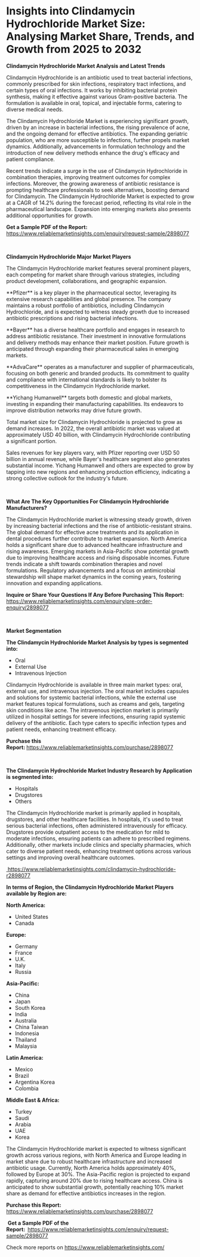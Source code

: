 <p><h1>Insights into Clindamycin Hydrochloride Market Size: Analysing Market Share, Trends, and Growth from 2025 to 2032</h1></p><p><strong>Clindamycin Hydrochloride Market Analysis and Latest Trends</strong></p>
<p><p>Clindamycin Hydrochloride is an antibiotic used to treat bacterial infections, commonly prescribed for skin infections, respiratory tract infections, and certain types of oral infections. It works by inhibiting bacterial protein synthesis, making it effective against various Gram-positive bacteria. The formulation is available in oral, topical, and injectable forms, catering to diverse medical needs.</p><p>The Clindamycin Hydrochloride Market is experiencing significant growth, driven by an increase in bacterial infections, the rising prevalence of acne, and the ongoing demand for effective antibiotics. The expanding geriatric population, who are more susceptible to infections, further propels market dynamics. Additionally, advancements in formulation technology and the introduction of new delivery methods enhance the drug's efficacy and patient compliance.</p><p>Recent trends indicate a surge in the use of Clindamycin Hydrochloride in combination therapies, improving treatment outcomes for complex infections. Moreover, the growing awareness of antibiotic resistance is prompting healthcare professionals to seek alternatives, boosting demand for Clindamycin. The Clindamycin Hydrochloride Market is expected to grow at a CAGR of 14.2% during the forecast period, reflecting its vital role in the pharmaceutical landscape. Expansion into emerging markets also presents additional opportunities for growth.</p></p>
<p><strong>Get a Sample PDF of the Report:&nbsp;</strong> <a href="https://www.reliablemarketinsights.com/enquiry/request-sample/2898077?utm_campaign=2181&utm_medium=2&utm_source=Github&utm_content=ia&utm_term=15032025&utm_id=clindamycin-hydrochloride">https://www.reliablemarketinsights.com/enquiry/request-sample/2898077</a></p>
<p>&nbsp;</p>
<p><strong>Clindamycin Hydrochloride Major Market Players</strong></p>
<p><p>The Clindamycin Hydrochloride market features several prominent players, each competing for market share through various strategies, including product development, collaborations, and geographic expansion.</p><p>**Pfizer** is a key player in the pharmaceutical sector, leveraging its extensive research capabilities and global presence. The company maintains a robust portfolio of antibiotics, including Clindamycin Hydrochloride, and is expected to witness steady growth due to increased antibiotic prescriptions and rising bacterial infections.</p><p>**Bayer** has a diverse healthcare portfolio and engages in research to address antibiotic resistance. Their investment in innovative formulations and delivery methods may enhance their market position. Future growth is anticipated through expanding their pharmaceutical sales in emerging markets.</p><p>**AdvaCare** operates as a manufacturer and supplier of pharmaceuticals, focusing on both generic and branded products. Its commitment to quality and compliance with international standards is likely to bolster its competitiveness in the Clindamycin Hydrochloride market. </p><p>**Yichang Humanwell** targets both domestic and global markets, investing in expanding their manufacturing capabilities. Its endeavors to improve distribution networks may drive future growth.</p><p>Total market size for Clindamycin Hydrochloride is projected to grow as demand increases. In 2022, the overall antibiotic market was valued at approximately USD 40 billion, with Clindamycin Hydrochloride contributing a significant portion. </p><p>Sales revenues for key players vary, with Pfizer reporting over USD 50 billion in annual revenue, while Bayer's healthcare segment also generates substantial income. Yichang Humanwell and others are expected to grow by tapping into new regions and enhancing production efficiency, indicating a strong collective outlook for the industry's future.</p></p>
<p>&nbsp;</p>
<p><strong>What Are The Key Opportunities For Clindamycin Hydrochloride Manufacturers?</strong></p>
<p><p>The Clindamycin Hydrochloride market is witnessing steady growth, driven by increasing bacterial infections and the rise of antibiotic-resistant strains. The global demand for effective acne treatments and its application in dental procedures further contribute to market expansion. North America holds a significant share due to advanced healthcare infrastructure and rising awareness. Emerging markets in Asia-Pacific show potential growth due to improving healthcare access and rising disposable incomes. Future trends indicate a shift towards combination therapies and novel formulations. Regulatory advancements and a focus on antimicrobial stewardship will shape market dynamics in the coming years, fostering innovation and expanding applications.</p></p>
<p><strong>Inquire or Share Your Questions If Any Before Purchasing This Report:</strong> <a href="https://www.reliablemarketinsights.com/enquiry/pre-order-enquiry/2898077?utm_campaign=2181&utm_medium=2&utm_source=Github&utm_content=ia&utm_term=15032025&utm_id=clindamycin-hydrochloride">https://www.reliablemarketinsights.com/enquiry/pre-order-enquiry/2898077</a></p>
<p>&nbsp;</p>
<p><strong>Market Segmentation</strong></p>
<p><strong>The Clindamycin Hydrochloride Market Analysis by types is segmented into:</strong></p>
<p><ul><li>Oral</li><li>External Use</li><li>Intravenous Injection</li></ul></p>
<p><p>Clindamycin Hydrochloride is available in three main market types: oral, external use, and intravenous injection. The oral market includes capsules and solutions for systemic bacterial infections, while the external use market features topical formulations, such as creams and gels, targeting skin conditions like acne. The intravenous injection market is primarily utilized in hospital settings for severe infections, ensuring rapid systemic delivery of the antibiotic. Each type caters to specific infection types and patient needs, enhancing treatment efficacy.</p></p>
<p><strong>Purchase this Report:&nbsp;</strong><a href="https://www.reliablemarketinsights.com/purchase/2898077?utm_campaign=2181&utm_medium=2&utm_source=Github&utm_content=ia&utm_term=15032025&utm_id=clindamycin-hydrochloride">https://www.reliablemarketinsights.com/purchase/2898077</a></p>
<p>&nbsp;</p>
<p><strong>The Clindamycin Hydrochloride Market Industry Research by Application is segmented into:</strong></p>
<p><ul><li>Hospitals</li><li>Drugstores</li><li>Others</li></ul></p>
<p><p>The Clindamycin Hydrochloride market is primarily applied in hospitals, drugstores, and other healthcare facilities. In hospitals, it's used to treat serious bacterial infections, often administered intravenously for efficacy. Drugstores provide outpatient access to the medication for mild to moderate infections, ensuring patients can adhere to prescribed regimens. Additionally, other markets include clinics and specialty pharmacies, which cater to diverse patient needs, enhancing treatment options across various settings and improving overall healthcare outcomes.</p></p>
<p><a href="https://www.reliablemarketinsights.com/clindamycin-hydrochloride-r2898077?utm_campaign=2181&utm_medium=2&utm_source=Github&utm_content=ia&utm_term=15032025&utm_id=clindamycin-hydrochloride">&nbsp;https://www.reliablemarketinsights.com/clindamycin-hydrochloride-r2898077</a></p>
<p><strong>In terms of Region, the Clindamycin Hydrochloride Market Players available by Region are:</strong></p>
<p>
    <p> <strong> North America: </strong>
        <ul>
            <li>United States</li>
            <li>Canada</li>
        </ul>
        </p> 
    <p> <strong> Europe: </strong>
        <ul>
            <li>Germany</li>
            <li>France</li>
            <li>U.K.</li>
            <li>Italy</li>
            <li>Russia</li>
        </ul>
        </p> 
    <p> <strong> Asia-Pacific: </strong>
        <ul>
            <li>China</li>
            <li>Japan</li>
            <li>South Korea</li>
            <li>India</li>
            <li>Australia</li>
            <li>China Taiwan</li>
            <li>Indonesia</li>
            <li>Thailand</li>
            <li>Malaysia</li>
        </ul>
        </p> 
    <p> <strong> Latin America: </strong>
        <ul>
            <li>Mexico</li>
            <li>Brazil</li>
            <li>Argentina Korea</li>
            <li>Colombia</li>
        </ul>
        </p> 
    <p> <strong> Middle East & Africa: </strong>
        <ul>
            <li>Turkey</li>
            <li>Saudi</li>
            <li>Arabia</li>
            <li>UAE</li>
            <li>Korea</li>
        </ul>
    </p>
    </p>
<p><p>The Clindamycin Hydrochloride market is expected to witness significant growth across various regions, with North America and Europe leading in market share due to robust healthcare infrastructure and increased antibiotic usage. Currently, North America holds approximately 40%, followed by Europe at 30%. The Asia-Pacific region is projected to expand rapidly, capturing around 20% due to rising healthcare access. China is anticipated to show substantial growth, potentially reaching 10% market share as demand for effective antibiotics increases in the region.</p></p>
<p><strong>Purchase this Report: </strong><a href="https://www.reliablemarketinsights.com/purchase/2898077?utm_campaign=2181&utm_medium=2&utm_source=Github&utm_content=ia&utm_term=15032025&utm_id=clindamycin-hydrochloride">https://www.reliablemarketinsights.com/purchase/2898077</a></p>
<p>&nbsp;<strong>Get a Sample PDF of the Report:&nbsp;&nbsp;</strong><a href="https://www.reliablemarketinsights.com/enquiry/request-sample/2898077?utm_campaign=2181&utm_medium=2&utm_source=Github&utm_content=ia&utm_term=15032025&utm_id=clindamycin-hydrochloride">https://www.reliablemarketinsights.com/enquiry/request-sample/2898077</a></p>
<p><strong></strong></p>
<p>Check more reports on <a href="https://www.reliablemarketinsights.com/?utm_campaign=2181&utm_medium=2&utm_source=Github&utm_content=ia&utm_term=15032025&utm_id=clindamycin-hydrochloride">https://www.reliablemarketinsights.com/</a></p>